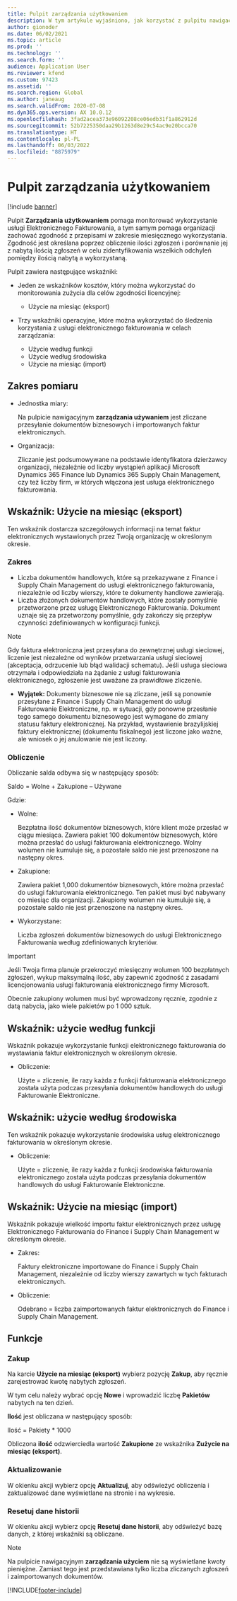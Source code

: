 ```yaml
---
title: Pulpit zarządzania użytkowaniem
description: W tym artykule wyjaśniono, jak korzystać z pulpitu nawigacyjnego Zarządzanie użytkowaniem w celu monitorowania korzystania z usługi fakturowania elektronicznego i zachowania zgodności z przepisami.
author: gionoder
ms.date: 06/02/2021
ms.topic: article
ms.prod: ''
ms.technology: ''
ms.search.form: ''
audience: Application User
ms.reviewer: kfend
ms.custom: 97423
ms.assetid: ''
ms.search.region: Global
ms.author: janeaug
ms.search.validFrom: 2020-07-08
ms.dyn365.ops.version: AX 10.0.12
ms.openlocfilehash: 3fad2acea373e96092208ce06edb31f1a862912d
ms.sourcegitcommit: 52b7225350daa29b1263d8e29c54ac9e20bcca70
ms.translationtype: HT
ms.contentlocale: pl-PL
ms.lasthandoff: 06/03/2022
ms.locfileid: "8875979"
---
```

# <a name="usage-management-dashboard"></a>Pulpit zarządzania użytkowaniem

[!include [banner](../includes/banner.md)]

Pulpit **Zarządzania użytkowaniem** pomaga monitorować wykorzystanie usługi Elektronicznego Fakturowania, a tym samym pomaga organizacji zachować zgodność z przepisami w zakresie miesięcznego wykorzystania. Zgodność jest określana poprzez obliczenie ilości zgłoszeń i porównanie jej z nabytą ilością zgłoszeń w celu zidentyfikowania wszelkich odchyleń pomiędzy ilością nabytą a wykorzystaną.

Pulpit zawiera następujące wskaźniki:

- Jeden ze wskaźników kosztów, który można wykorzystać do monitorowania zużycia dla celów zgodności licencyjnej:

    - Użycie na miesiąc (eksport)

- Trzy wskaźniki operacyjne, które można wykorzystać do śledzenia korzystania z usługi elektronicznego fakturowania w celach zarządzania:

    - Użycie według funkcji
    - Użycie według środowiska
    - Użycie na miesiąc (import)

## <a name="measurement-scope"></a>Zakres pomiaru

- Jednostka miary: 

    Na pulpicie nawigacyjnym **zarządzania używaniem** jest zliczane przesyłanie dokumentów biznesowych i importowanych faktur elektronicznych.

- Organizacja: 

    Zliczanie jest podsumowywane na podstawie identyfikatora dzierżawcy organizacji, niezależnie od liczby wystąpień aplikacji Microsoft Dynamics 365 Finance lub Dynamics 365 Supply Chain Management, czy też liczby firm, w których włączona jest usługa elektronicznego fakturowania.


## <a name="indicator-usage-per-month-export"></a>Wskaźnik: Użycie na miesiąc (eksport)

Ten wskaźnik dostarcza szczegółowych informacji na temat faktur elektronicznych wystawionych przez Twoją organizację w określonym okresie.

### <a name="scope"></a>Zakres
- Liczba dokumentów handlowych, które są przekazywane z Finance i Supply Chain Management do usługi elektronicznego fakturowania, niezależnie od liczby wierszy, które te dokumenty handlowe zawierają.
- Liczba złożonych dokumentów handlowych, które zostały pomyślnie przetworzone przez usługę Elektronicznego Fakturowania. Dokument uznaje się za przetworzony pomyślnie, gdy zakończy się przepływ czynności zdefiniowanych w konfiguracji funkcji.

> [!NOTE]
> Gdy faktura elektroniczna jest przesyłana do zewnętrznej usługi sieciowej, liczenie jest niezależne od wyników przetwarzania usługi sieciowej (akceptacja, odrzucenie lub błąd walidacji schematu). Jeśli usługa sieciowa otrzymała i odpowiedziała na żądanie z usługi fakturowania elektronicznego, zgłoszenie jest uważane za prawidłowe zliczenie.

- **Wyjątek:** Dokumenty biznesowe nie są zliczane, jeśli są ponownie przesyłane z Finance i Supply Chain Management do usługi Fakturowanie Elektroniczne, np. w sytuacji, gdy ponowne przesłanie tego samego dokumentu biznesowego jest wymagane do zmiany statusu faktury elektronicznej. Na przykład, wystawienie brazylijskiej faktury elektronicznej (dokumentu fiskalnego) jest liczone jako ważne, ale wniosek o jej anulowanie nie jest liczony.


### <a name="calculation"></a>Obliczenie

Obliczanie salda odbywa się w następujący sposób:

Saldo = Wolne + Zakupione – Używane

Gdzie:

- Wolne:
  
    Bezpłatna ilość dokumentów biznesowych, które klient może przesłać w ciągu miesiąca. Zawiera pakiet 100 dokumentów biznesowych, które można przesłać do usługi fakturowania elektronicznego. Wolny wolumen nie kumuluje się, a pozostałe saldo nie jest przenoszone na następny okres.
  
- Zakupione:
  
    Zawiera pakiet 1,000 dokumentów biznesowych, które można przesłać do usługi fakturowania elektronicznego. Ten pakiet musi być nabywany co miesiąc dla organizacji. Zakupiony wolumen nie kumuluje się, a pozostałe saldo nie jest przenoszone na następny okres.
  
- Wykorzystane: 

    Liczba zgłoszeń dokumentów biznesowych do usługi Elektronicznego Fakturowania według zdefiniowanych kryteriów.
   
> [!IMPORTANT]
> Jeśli Twoja firma planuje przekroczyć miesięczny wolumen 100 bezpłatnych zgłoszeń, wykup maksymalną ilość, aby zapewnić zgodność z zasadami licencjonowania usługi fakturowania elektronicznego firmy Microsoft.
>
> Obecnie zakupiony wolumen musi być wprowadzony ręcznie, zgodnie z datą nabycia, jako wiele pakietów po 1 000 sztuk.

## <a name="indicator-usage-by-feature"></a>Wskaźnik: użycie według funkcji

Wskaźnik pokazuje wykorzystanie funkcji elektronicznego fakturowania do wystawiania faktur elektronicznych w określonym okresie.

- Obliczenie:
  
    Użyte = zliczenie, ile razy każda z funkcji fakturowania elektronicznego została użyta podczas przesyłania dokumentów handlowych do usługi Fakturowanie Elektroniczne.

## <a name="indicator-usage-by-environment"></a>Wskaźnik: użycie według środowiska

Ten wskaźnik pokazuje wykorzystanie środowiska usług elektronicznego fakturowania w określonym okresie.

- Obliczenie:
    
    Użyte = zliczenie, ile razy każda z funkcji środowiska fakturowania elektronicznego została użyta podczas przesyłania dokumentów handlowych do usługi Fakturowanie Elektroniczne.

## <a name="indicator-usage-per-month-import"></a>Wskaźnik: Użycie na miesiąc (import)

Wskaźnik pokazuje wielkość importu faktur elektronicznych przez usługę Elektronicznego Fakturowania do Finance i Supply Chain Management w określonym okresie.

- Zakres:

    Faktury elektroniczne importowane do Finance i Supply Chain Management, niezależnie od liczby wierszy zawartych w tych fakturach elektronicznych.

- Obliczenie:

    Odebrano = liczba zaimportowanych faktur elektronicznych do Finance i Supply Chain Management.

## <a name="functions"></a>Funkcje
### <a name="purchase"></a>Zakup

Na karcie **Użycie na miesiąc (eksport)** wybierz pozycję **Zakup**, aby ręcznie zarejestrować kwotę nabytych zgłoszeń.

W tym celu należy wybrać opcję **Nowe** i wprowadzić liczbę **Pakietów** nabytych na ten dzień.

**Ilość** jest obliczana w następujący sposób:

Ilość = Pakiety * 1000

Obliczona **ilość** odzwierciedla wartość **Zakupione** ze wskaźnika **Zużycie na miesiąc (eksport)**.

### <a name="update"></a>Aktualizowanie

W okienku akcji wybierz opcję **Aktualizuj**, aby odświeżyć obliczenia i zaktualizować dane wyświetlane na stronie i na wykresie.

### <a name="reset-history-data"></a>Resetuj dane historii

W okienku akcji wybierz opcję **Resetuj dane historii**, aby odświeżyć bazę danych, z której wskaźniki są obliczane.




> [!NOTE]
> Na pulpicie nawigacyjnym **zarządzania użyciem** nie są wyświetlane kwoty pieniężne. Zamiast tego jest przedstawiana tylko liczba zliczanych zgłoszeń i zaimportowanych dokumentów.

[!INCLUDE[footer-include](../../includes/footer-banner.md)]
